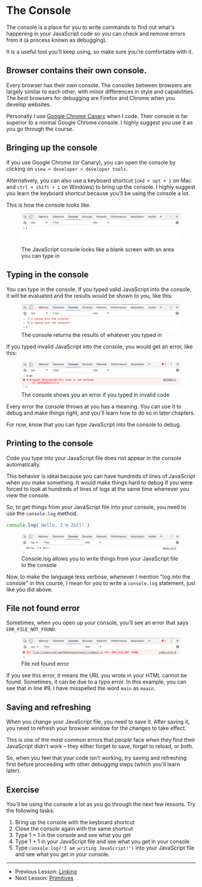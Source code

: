 # The Console

The console is a place for you to write commands to find out what's happening in your JavaScript code so you can check and remove errors from it (a process known as debugging).

It is a useful tool you'll keep using, so make sure you're comfortable with it.

## Browser contains their own console.

Every browser has their own console. The consoles between browsers are largely similar to each other, with minor differences in style and capabilities. The best browsers for debugging are Firefox and Chrome when you develop websites.

Personally I use [Google Chrome Canary](https://www.google.com/chrome/browser/canary.html) when I code. Their console is far superior to a normal Google Chrome console. I highly suggest you use it as you go through the course.

## Bringing up the console

If you use Google Chrome (or Canary), you can open the console by clicking on `view > developer > developer tools`.

Alternatively, you can also use a keyboard shortcut (`cmd + opt + i` on Mac and `ctrl + shift + i` on Windows) to bring up the console. I highly suggest you learn the keyboard shortcut because you'll be using the console a lot.

This is how the console looks like.

<figure>
  <img src="../../images/js-basics/console/console.png" alt="The JavaScript console looks like a blank screen with an area you can type in">
  <figcaption>The JavaScript console looks like a blank screen with an area you can type in</figcaption>
</figure>

## Typing in the console

You can type in the console. If you typed valid JavaScript into the console, it will be evaluated and the results would be shown to you, like this:

<figure>
  <img src="../../images/js-basics/console/console-valid.png" alt="The console returns the results of whatever you typed in">
  <figcaption>The console returns the results of whatever you typed in</figcaption>
</figure>

If you typed invalid JavaScript into the console, you would get an error, like this:

<figure>
  <img src="../../images/js-basics/console/console-invalid.png" alt="The console shows you an error if you typed in invalid code">
  <figcaption>The console shows you an error if you typed in invalid code</figcaption>
</figure>

Every error the console throws at you has a meaning. You can use it to debug and make things right, and you'll learn how to do so in later chapters.

For now, know that you can type JavaScript into the console to debug.

## Printing to the console

Code you type into your JavaScript file does not appear in the console automatically.

This behavior is ideal because you can have hundreds of lines of JavaScript when you make something. It would make things hard to debug if you were forced to look at hundreds of lines of logs at the same time whenever you view the console.

So, to get things from your JavaScript file into your console, you need to use the `console.log` method.

```js
console.log(`Hello, I'm Zell!`)
```

<figure>
  <img src="../../images/js-basics/console/console-log.png" alt="Console.log allows you to write things from your JavaScript file to the console">
  <figcaption>Console.log allows you to write things from your JavaScript file to the console</figcaption>
</figure>

Now, to make the language less verbose, whenever I mention "log into the console" in this course, I mean for you to write a `console.log` statement, just like you did above.

## File not found error

Sometimes, when you open up your console, you'll see an error that says `ERR_FILE_NOT_FOUND`.

<figure>
  <img src="../../images/js-basics/console/not-found.png" alt="File not found error">
  <figcaption>File not found error</figcaption>
</figure>

If you see this error, it means the URL you wrote in your HTML cannot be found. Sometimes, it can be due to a typo error. In this example, you can see that in line #9, I have misspelled the word `main` as `maain`.

## Saving and refreshing

When you change your JavaScript file, you need to save it. After saving it, you need to refresh your browser window for the changes to take effect.

This is one of the most common errors that people face when they find their JavaScript didn't work – they either forget to save, forget to reload, or both.

So, when you feel that your code isn't working, try saving and refreshing first before proceeding with other debugging steps (which you'll learn later).

## Exercise

You'll be using the console a lot as you go through the next few lessons. Try the following tasks:

1. Bring up the console with the keyboard shortcut
2. Close the console again with the same shortcut
3. Type 1 + 1 in the console and see what you get
4. Type 1 + 1 in your JavaScript file and see what you get in your console.
5. Type `console.log('I am writing JavaScript!')` into your JavaScript file and see what you get in your console.

---

- Previous Lesson: [Linking](01.linking.md)
- Next Lesson: [Primitives](03.primitives.md)
